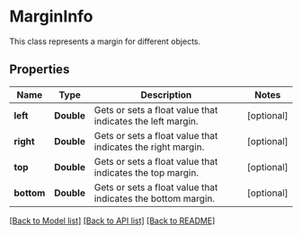 ﻿
# MarginInfo
This class represents a margin for different objects.

## Properties
Name | Type | Description | Notes
------------ | ------------- | ------------- | -------------
**left** | **Double** | Gets or sets a float value that indicates the left margin. | [optional]
**right** | **Double** | Gets or sets a float value that indicates the right margin. | [optional]
**top** | **Double** | Gets or sets a float value that indicates the top margin. | [optional]
**bottom** | **Double** | Gets or sets a float value that indicates the bottom margin. | [optional]


[[Back to Model list]](../README.md#documentation-for-models) [[Back to API list]](../README.md#documentation-for-api-endpoints) [[Back to README]](../README.md)


